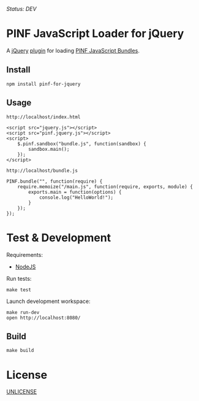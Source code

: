 *Status: DEV*

PINF JavaScript Loader for jQuery
=================================

A [jQuery](http://jquery.com/) [plugin](http://requirejs.org/docs/plugins.html) for
loading [PINF JavaScript Bundles](https://github.com/pinf/pinf-loader-js).


Install
-------

    npm install pinf-for-jquery


Usage
-----

`http://localhost/index.html`

    <script src="jquery.js"></script>
    <script src="pinf.jquery.js"></script>
    <script>
        $.pinf.sandbox("bundle.js", function(sandbox) {
            sandbox.main();
        });
    </script>

`http://localhost/bundle.js`

    PINF.bundle("", function(require) {
        require.memoize("/main.js", function(require, exports, module) {
            exports.main = function(options) {
                console.log("HelloWorld!");
            }
        });
    });


Test & Development
==================

Requirements:

  * [NodeJS](http://nodejs.org/)

Run tests:

    make test

Launch development workspace:

    make run-dev
    open http://localhost:8080/

Build
-----

    make build


License
=======

[UNLICENSE](http://unlicense.org/)
